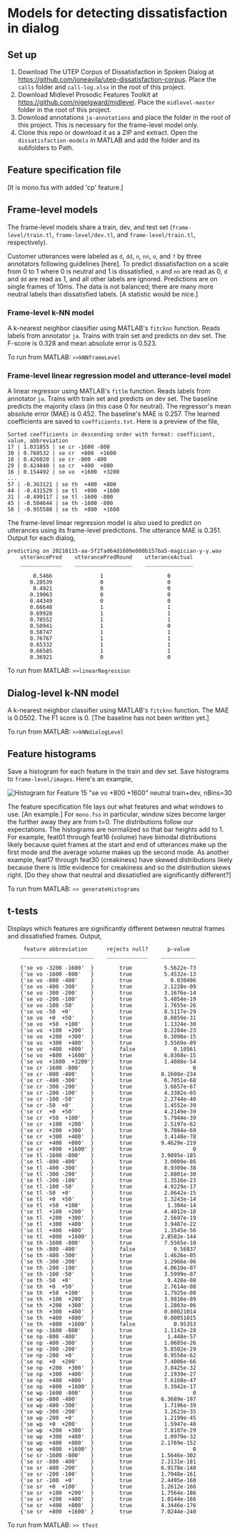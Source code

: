 # Models for detecting dissatisfaction in dialog

## Set up

1. Download The UTEP Corpus of Dissatisfaction in Spoken Dialog at
   <https://github.com/joneavila/utep-dissatisfaction-corpus>. Place the `calls`
   folder and `call-log.xlsx` in the root of this project.
1. Download Midlevel Prosodic Features Toolkit at
   <https://github.com/nigelgward/midlevel>. Place the `midlevel-master` folder
   in the root of this project.
1. Download annotations `ja-annotations` and place the folder in the root of
   this project. This is necessary for the frame-level model only.
1. Clone this repo or download it as a ZIP and extract. Open the
   `dissatisfaction-models` in MATLAB and add the folder and its subfolders to
   Path.

## Feature specification file

[It is mono.fss with added 'cp' feature.]

## Frame-level models

The frame-level models share a train, dev, and test set
(`frame-level/train.tl`, `frame-level/dev.tl`, and `frame-level/train.tl`,
respectively).

Customer utterances were labeled as `d`, `dd`, `n`, `nn`, `o`, and `?` by three
annotators following guidelines [here]. To predict dissatisfaction on a scale
from 0 to 1 where 0 is neutral and 1 is dissatisfied, `n` and `nn` are read as
0, `d` and `dd` are read as 1, and all other labels are ignored. Predictions
are on single frames of 10ms. The data is not balanced; there are many more
neutral labels than dissatisfied labels. [A statistic would be nice.]

### Frame-level k-NN model

A k-nearest neighbor classifier using MATLAB's `fitcknn` function. Reads labels from annotator `ja`. Trains with train set and predicts on dev set. The F-score is 0.328 and mean absolute error is 0.523.

To run from MATLAB: `>>kNNframeLevel`

### Frame-level linear regression model and utterance-level model

A linear regressor using MATLAB's `fitlm` function. Reads labels from annotator
`ja`. Trains with train set and predicts on dev set. The baseline predicts the
majority class (in this case 0 for neutral). The regressor's mean absolute error
(MAE) is 0.452. The baseline's MAE is 0.257. The learned coefficients are saved
to `coefficients.txt`. Here is a preview of the file,

```NONE
Sorted coefficients in descending order with format: coefficient, value, abbreviation
17 | 1.031855 | se cr -1600 -800
30 | 0.760532 | se cr  +800  +1600
18 | 0.426020 | se cr -800 -400
29 | 0.424840 | se cr  +400  +800
16 | 0.154492 | se vo  +1600  +3200
...
57 | -0.363121 | se th  +400  +800
44 | -0.431529 | se tl  +800  +1600
31 | -0.499117 | se tl -1600 -800
45 | -0.504644 | se th -1600 -800
58 | -0.955588 | se th  +800  +1600
```

The frame-level linear regression model is also used to predict on utterances using its frame-level predictions. The utterance MAE is 0.351. Output for each dialog,

```NONE
predicting on 20210115-aa-5f2fad64d1609e000b157ba5-magician-y-y.wav
    utterancePred    utterancePredRound    utteranceActual
    _____________    __________________    _______________

        0.5466               1                    0       
       0.28539               0                    0       
        0.4921               0                    0       
       0.19063               0                    0       
       0.44349               0                    0       
       0.66648               1                    1       
       0.69928               1                    1       
       0.78552               1                    1       
       0.50941               1                    0       
       0.58747               1                    1       
       0.76767               1                    1       
       0.65332               1                    1       
       0.66585               1                    1       
       0.36921               0                    0  
```

To run from MATLAB: `>>linearRegression`

## Dialog-level k-NN model

A k-nearest neighbor classifier using MATLAB's `fitcknn` function. The MAE is
0.0502. The F1 score is 0. [The baseline has not been written yet.]

To run from MATLAB: `>>kNNdialogLevel`

## Feature histograms

Save a histogram for each feature in the train and dev set. Save histograms
to `frame-level/images`. Here's an example,

![Histogram for Feature 15 "se vo +800 +1600" neutral train+dev, nBins=30](images/histogram.png)

The feature specification file lays out what features and what windows to use.
[An example.] For `mono.fss` in particular, window sizes become larger the
further away they are from t=0. The distributions follow
our expectations. The histograms are normalized so that bar heights add to 1.
For example, feat01 through feat16 (volume)
have bimodal distributions likely because quiet frames at the start and end of
utterances make up the first mode and the average volume makes up the second
mode. As another example, feat17 through feat30 (creakiness) have skewed
distributions likely because there is little evidence for creakiness and so the
distribution skews right. [Do they show that neutral and dissatisfied are significantly
different?]

To run from MATLAB: `>> generateHistograms`

## t-tests

Displays which features are significantly different between neutral frames and
dissatisfied frames. Output,

```NONE
     feature abbreviation      rejects null?      p-value  
    _______________________    _____________    ___________

    {'se vo -3200 -1600'  }        true          5.5622e-73
    {'se vo -1600 -800'   }        true          5.4532e-13
    {'se vo -800 -400'    }        true            0.030496
    {'se vo -400 -300'    }        true          2.1228e-09
    {'se vo -300 -200'    }        true          3.1676e-14
    {'se vo -200 -100'    }        true          5.4054e-19
    {'se vo -100 -50'     }        true          1.7655e-26
    {'se vo -50  +0'      }        true          8.5117e-29
    {'se vo  +0  +50'     }        true          8.0859e-31
    {'se vo  +50  +100'   }        true          1.1324e-30
    {'se vo  +100  +200'  }        true          8.2284e-23
    {'se vo  +200  +300'  }        true          6.3098e-15
    {'se vo  +300  +400'  }        true          3.5569e-09
    {'se vo  +400  +800'  }        false            0.10561
    {'se vo  +800  +1600' }        true          6.8368e-15
    {'se vo  +1600  +3200'}        true          1.4088e-54
    {'se cr -1600 -800'   }        true                   0
    {'se cr -800 -400'    }        true         8.1608e-234
    {'se cr -400 -300'    }        true          6.7051e-68
    {'se cr -300 -200'    }        true          3.6657e-67
    {'se cr -200 -100'    }        true          4.3382e-65
    {'se cr -100 -50'     }        true          2.2744e-40
    {'se cr -50  +0'      }        true          1.4552e-39
    {'se cr  +0  +50'     }        true          4.2149e-39
    {'se cr  +50  +100'   }        true          5.7944e-39
    {'se cr  +100  +200'  }        true          2.5197e-62
    {'se cr  +200  +300'  }        true          9.7084e-69
    {'se cr  +300  +400'  }        true          3.4148e-78
    {'se cr  +400  +800'  }        true         9.4629e-219
    {'se cr  +800  +1600' }        true                   0
    {'se tl -1600 -800'   }        true         3.9895e-185
    {'se tl -800 -400'    }        true          3.0009e-86
    {'se tl -400 -300'    }        true          8.9309e-38
    {'se tl -300 -200'    }        true          2.8801e-30
    {'se tl -200 -100'    }        true          1.3516e-23
    {'se tl -100 -50'     }        true          4.9229e-17
    {'se tl -50  +0'      }        true          2.0642e-15
    {'se tl  +0  +50'     }        true          1.3243e-14
    {'se tl  +50  +100'   }        true           1.304e-14
    {'se tl  +100  +200'  }        true          4.4012e-18
    {'se tl  +200  +300'  }        true          2.5697e-19
    {'se tl  +300  +400'  }        true          3.9487e-22
    {'se tl  +400  +800'  }        true          1.3545e-56
    {'se tl  +800  +1600' }        true         2.8582e-144
    {'se th -1600 -800'   }        true          7.5565e-10
    {'se th -800 -400'    }        false            0.56837
    {'se th -400 -300'    }        true          1.4626e-05
    {'se th -300 -200'    }        true          1.2966e-06
    {'se th -200 -100'    }        true          4.0619e-07
    {'se th -100 -50'     }        true          3.5999e-07
    {'se th -50  +0'      }        true           9.428e-08
    {'se th  +0  +50'     }        true          2.7614e-08
    {'se th  +50  +100'   }        true          1.7925e-08
    {'se th  +100  +200'  }        true          3.9816e-09
    {'se th  +200  +300'  }        true          1.2863e-06
    {'se th  +300  +400'  }        true          0.00021014
    {'se th  +400  +800'  }        true          0.00051015
    {'se th  +800  +1600' }        false            0.95353
    {'se np -1600 -800'   }        true          1.1142e-28
    {'se np -800 -400'    }        true           1.448e-57
    {'se np -400 -300'    }        true          1.0685e-26
    {'se np -300 -200'    }        true          5.8502e-29
    {'se np -200  +0'     }        true          8.9558e-62
    {'se np  +0  +200'    }        true          7.4006e-66
    {'se np  +200  +300'  }        true          3.8425e-32
    {'se np  +300  +400'  }        true          2.1939e-27
    {'se np  +400  +800'  }        true          7.6168e-47
    {'se np  +800  +1600' }        true          3.3942e-17
    {'se wp -1600 -800'   }        true                   0
    {'se wp -800 -400'    }        true         6.3689e-197
    {'se wp -400 -300'    }        true          1.7196e-39
    {'se wp -300 -200'    }        true          3.2623e-35
    {'se wp -200  +0'     }        true          1.2199e-45
    {'se wp  +0  +200'    }        true          1.5947e-40
    {'se wp  +200  +300'  }        true          7.8107e-29
    {'se wp  +300  +400'  }        true          1.0979e-32
    {'se wp  +400  +800'  }        true         2.1769e-152
    {'se wp  +800  +1600' }        true                   0
    {'se sr -1600 -800'   }        true         1.5646e-302
    {'se sr -800 -400'    }        true         2.2131e-181
    {'se sr -400 -200'    }        true         6.9178e-140
    {'se sr -200 -100'    }        true         1.7948e-161
    {'se sr -100  +0'     }        true         2.4495e-160
    {'se sr  +0  +100'    }        true         1.2612e-166
    {'se sr  +100  +200'  }        true         1.7564e-186
    {'se sr  +200  +400'  }        true         1.0144e-166
    {'se sr  +400  +800'  }        true         4.3446e-176
    {'se sr  +800  +1600' }        true         7.0244e-240
```

To run from MATLAB: `>> tTest`
